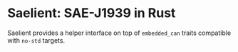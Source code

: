 # Saelient: SAE-J1939 in Rust

Saelient provides a helper interface on top of `embedded_can` traits compatible with `no-std` targets.

